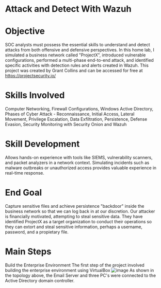 # Attack and Detect With Wazuh
# Objective
SOC analysts must possess the essential skills to understand and detect attacks from both offensive and defensive perspectives. In this home lab, I simulated a business network called "ProjectX", introduced vulnerable configurations, performed a multi-phase end-to-end attack, and identified specific activities with detection rules and alerts created in Wazuh. 
This project was created by Grant Collins and can be accessed for free at https://projectsecurity.io/
# Skills Involved
  Computer Networking, Firewall Configurations, Windows Active Directory, Phases of Cyber Attack - Reconnaissance, Initial Access, Lateral Movement, Privilege Escalation, Data Exfiltration,       Persistence, Defense Evasion, Security Monitoring with Security Onion and Wazuh
# Skill Development
  Allows hands-on experience with tools like SIEMS, vulnerability scanners, and packet analyzers in a network context.
  Simulating incidents such as malware outbreaks or unauthorized access provides valuable experience in real-time response.
# End Goal
  Capture sensitive files and achieve persistence "backdoor" inside the business network so that we can log back in at our discretion. Our attacker is financially motivated, attempting to steal   sensitive data. They have identified ProjectX as a target organization to conduct their operations so they can extort and steal sensitive information, perhaps a username, password, and a        propietary file.
# Main Steps
Build the Enterprise Environment
The first step of the project involved building the enterprise environment using VirtualBox
![image](https://github.com/user-attachments/assets/3495c6dc-090a-437f-afcb-6ded65e14a6e)
As shown in the topology above, the Email Server and three PC's were connected to the Active Directory domain controller.

